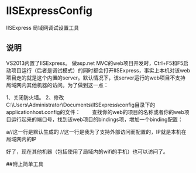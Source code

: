 # IISExpressConfig
IISExpress 局域网调试设置工具

## 说明
VS2013内置了IISExpress。
做asp.net MVC的web项目开发时，Ctrl+F5和F5启动项目运行（后者是调试模式）的同时都会打开IISExpress，事实上本机对该web项目走的就是这个内置的server。默认情况下，该server运行的web项目不支持局域网内其他机器的访问。为了做到这一点：

1、关闭防火墙。
2、修改C:\Users\Administrator\Documents\IISExpress\config目录下的applicationhost.config的文件：
　　查找你的web的项目的名称或者你的web项目运行起来的端口号，找到该web项目的bindings项，增加一个binding配置：

<bindings>
<binding protocol="http" bindingInformation="*:3859:localhost" />a//这一行是默认生成的
<binding protocol="http" bindingInformation="*:3859:192.168.1.108" />//这一行是我为了支持外部访问而配置的，IP就是本机在局域网内的IP
</bindings>

好了，现在其他机器（包括使用了局域内的wifi的手机）也可以访问了。

##附上简单工具
